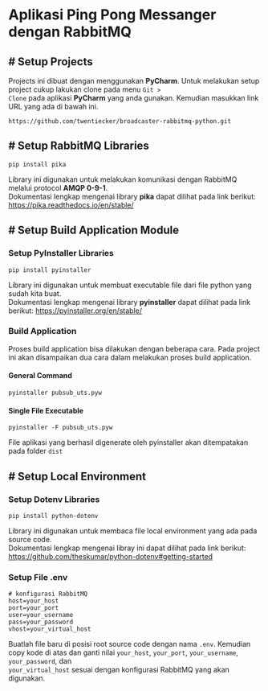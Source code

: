 # Aplikasi Ping Pong Messanger dengan RabbitMQ

## # Setup Projects

Projects ini dibuat dengan menggunakan <b>PyCharm</b>. Untuk melakukan setup project cukup lakukan clone pada
menu <code>Git > Clone</code> pada aplikasi <b>PyCharm</b> yang anda gunakan. Kemudian masukkan link URL yang ada di
bawah ini.

```
https://github.com/twentiecker/broadcaster-rabbitmq-python.git
```

## # Setup RabbitMQ Libraries

```
pip install pika
```

Library ini digunakan untuk melakukan komunikasi dengan RabbitMQ melalui protocol <b>AMQP 0-9-1</b>. <br/>
Dokumentasi lengkap mengenai library <b>pika</b> dapat dilihat pada link berikut: https://pika.readthedocs.io/en/stable/

## # Setup Build Application Module

### Setup PyInstaller Libraries

```
pip install pyinstaller
```

Library ini digunakan untuk membuat executable file dari file python yang sudah kita buat. <br/>
Dokumentasi lengkap mengenai library <b>pyinstaller</b> dapat dilihat pada link
berikut: https://pyinstaller.org/en/stable/

### Build Application

Proses build application bisa dilakukan dengan beberapa cara. Pada project ini akan disampaikan dua cara dalam melakukan
proses build application.

#### General Command

```
pyinstaller pubsub_uts.pyw
```

#### Single File Executable

```
pyinstaller -F pubsub_uts.pyw
```

File aplikasi yang berhasil digenerate oleh pyinstaller akan ditempatakan pada folder <code>dist</code>

## # Setup Local Environment

### Setup Dotenv Libraries

```
pip install python-dotenv
```

Library ini digunakan untuk membaca file local environment yang ada pada source code. <br/>
Dokumentasi lengkap mengenai libray ini dapat dilihat pada link
berikut: https://github.com/theskumar/python-dotenv#getting-started

### Setup File .env

```
# konfigurasi RabbitMQ
host=your_host
port=your_port
user=your_username
pass=your_password
vhost=your_virtual_host
```

Buatlah file baru di posisi root source code dengan nama <code>.env</code>. Kemudian copy kode di atas dan ganti
nilai <code>your_host</code>, <code>your_port</code>, <code>your_username</code>, <code>your_password</code>, dan <code>
your_virtual_host</code> sesuai dengan konfigurasi RabbitMQ yang akan digunakan.
